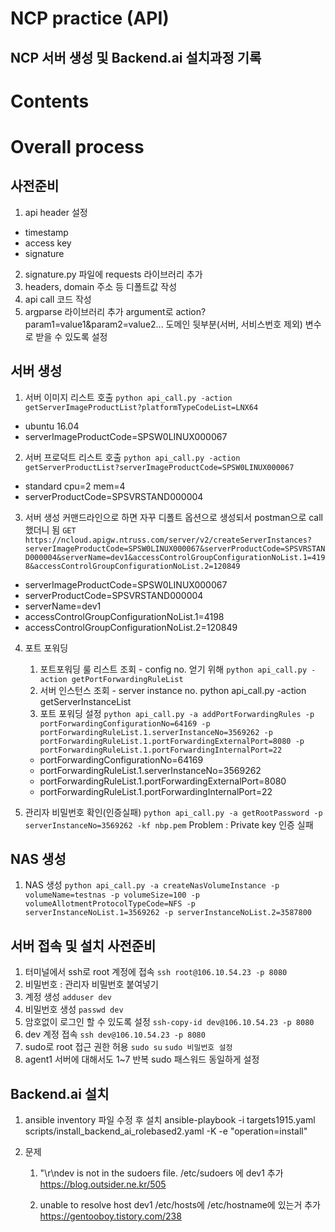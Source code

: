 

NCP practice (API)
=========

NCP 서버 생성 및 Backend.ai 설치과정 기록    
---------


# Contents  

# Overall process
## 사전준비
1. api header 설정
 - timestamp
 - access key
 - signature
2. signature.py 파일에 requests 라이브러리 추가
3. headers, domain 주소 등 디폴트값 작성
4. api call 코드 작성
5. argparse 라이브러리 추가
 argument로 action?param1=value1&param2=value2... 도메인 뒷부분(서버, 서비스번호 제외) 변수로 받을 수 있도록 설정

## 서버 생성
1. 서버 이미지 리스트 호출
 `python api_call.py -action getServerImageProductList?platformTypeCodeList=LNX64`
 - ubuntu 16.04 
 - serverImageProductCode=SPSW0LINUX000067

2. 서버 프로덕트 리스트 호출
 `python api_call.py -action getServerProductList?serverImageProductCode=SPSW0LINUX000067`
 - standard cpu=2 mem=4
 - serverProductCode=SPSVRSTAND000004

3. 서버 생성
 커맨드라인으로 하면 자꾸 디폴트 옵션으로 생성되서 postman으로 call 했더니 됨
 `GET https://ncloud.apigw.ntruss.com/server/v2/createServerInstances?serverImageProductCode=SPSW0LINUX000067&serverProductCode=SPSVRSTAND000004&serverName=dev1&accessControlGroupConfigurationNoList.1=4198&accessControlGroupConfigurationNoList.2=120849`
 - serverImageProductCode=SPSW0LINUX000067
 - serverProductCode=SPSVRSTAND000004
 - serverName=dev1
 - accessControlGroupConfigurationNoList.1=4198
 - accessControlGroupConfigurationNoList.2=120849

4. 포트 포워딩
    1. 포트포워딩 룰 리스트 조회 - config no. 얻기 위해
     `python api_call.py -action getPortForwardingRuleList`
    2. 서버 인스턴스 조회 - server instance no. 
     python api_call.py -action getServerInstanceList
    3. 포트 포워딩 설정
     `python api_call.py -a addPortForwardingRules -p portForwardingConfigurationNo=64169 -p portForwardingRuleList.1.serverInstanceNo=3569262 -p portForwardingRuleList.1.portForwardingExternalPort=8080 -p portForwardingRuleList.1.portForwardingInternalPort=22`
     - portForwardingConfigurationNo=64169
     - portForwardingRuleList.1.serverInstanceNo=3569262
     - portForwardingRuleList.1.portForwardingExternalPort=8080
     - portForwardingRuleList.1.portForwardingInternalPort=22

5. 관리자 비밀번호 확인(인증실패)
 `python api_call.py -a getRootPassword -p serverInstanceNo=3569262 -kf nbp.pem`
  Problem : Private key 인증 실패




## NAS 생성
1. NAS 생성
 `python api_call.py -a createNasVolumeInstance -p volumeName=testnas -p volumeSize=100 -p volumeAllotmentProtocolTypeCode=NFS -p serverInstanceNoList.1=3569262 -p serverInstanceNoList.2=3587800`

## 서버 접속 및 설치 사전준비
1. 터미널에서 ssh로 root 계정에 접속
 `ssh root@106.10.54.23 -p 8080`
2. 비밀번호 : 관리자 비밀번호 붙여넣기
3. 계정 생성
 `adduser dev`
4. 비밀번호 생성
 `passwd dev`
5. 암호없이 로그인 할 수 있도록 설정
 `ssh-copy-id dev@106.10.54.23 -p 8080`
6. dev 계정 접속
 `ssh dev@106.10.54.23 -p 8080`
7. sudo로 root 접근 권한 허용
 `sudo su`
 `sudo 비밀번호 설정`
8. agent1 서버에 대해서도 1~7 반복
 sudo 패스워드 동일하게 설정

## Backend.ai 설치
1. ansible inventory 파일 수정 후 설치
ansible-playbook -i targets1915.yaml   scripts/install_backend_ai_rolebased2.yaml -K -e "operation=install"

2. 문제
    1. "\r\ndev is not in the sudoers file.
    /etc/sudoers 에 dev1 추가
    https://blog.outsider.ne.kr/505

    2. unable to resolve host dev1
    /etc/hosts에 /etc/hostname에 있는거 추가
    https://gentooboy.tistory.com/238

